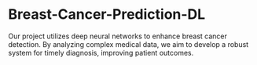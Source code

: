 # Breast-Cancer-Prediction-DL
Our project utilizes deep neural networks to enhance breast cancer detection. By analyzing complex medical data, we aim to develop a robust system for timely diagnosis, improving patient outcomes.
